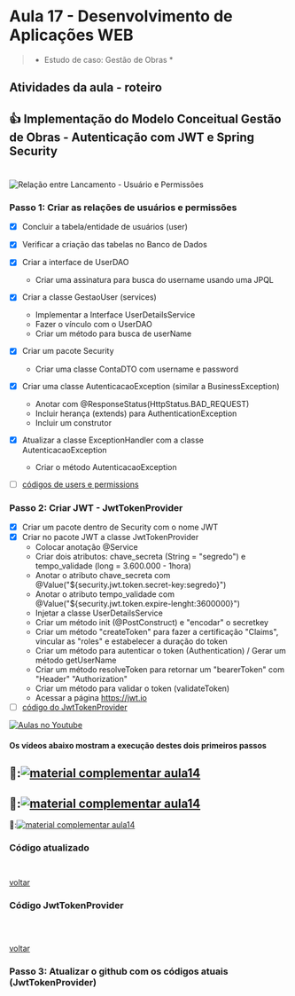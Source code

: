 # Aula 17 - Desenvolvimento de Aplicações WEB

> 
> 
>  * Estudo de caso: Gestão de Obras *


## Atividades da aula - roteiro

## :+1: Implementação do Modelo Conceitual Gestão de Obras - Autenticação com JWT e Spring Security


#

![Relação entre Lancamento - Usuário e Permissões](https://github.com/marcoswagner-commits/gestao_obras_aula_daw/blob/bf5d7c17f9f1096d18524edf67596225abc4e149/documentos/User_Permissions.png)

### Passo 1: Criar as relações de usuários e permissões
- [x] Concluir a tabela/entidade de usuários (user)
- [x] Verificar a criação das tabelas no Banco de Dados
- [x] Criar a interface de UserDAO
  - Criar uma assinatura para busca do username usando uma JPQL   
- [x] Criar a classe GestaoUser (services)
  - Implementar a Interface UserDetailsService
  - Fazer o vínculo com o UserDAO
  - Criar um método para busca de userName
- [x] Criar um pacote Security
  - Criar uma classe ContaDTO com username e password
- [x] Criar uma classe AutenticacaoException (similar a BusinessException)
  - Anotar com @ResponseStatus(HttpStatus.BAD_REQUEST)
  - Incluir herança (extends) para AuthenticationException
  - Incluir um construtor
- [x] Atualizar a classe ExceptionHandler com a classe AutenticacaoException
  - Criar o método AutenticacaoException
 - [ ] [códigos de users e permissions](#código-atualizado)


### Passo 2: Criar JWT - JwtTokenProvider
- [x] Criar um pacote dentro de Security com o nome JWT
- [x] Criar no pacote JWT a classe JwtTokenProvider
  - Colocar anotação @Service
  - Criar dois atributos: chave_secreta (String = "segredo") e tempo_validade (long = 3.600.000 - 1hora)
  - Anotar o atributo chave_secreta com @Value("${security.jwt.token.secret-key:segredo}")
  - Anotar o atributo tempo_validade com @Value("${security.jwt.token.expire-lenght:3600000}")
  - Injetar a classe UserDetailsService
  - Criar um método init (@PostConstruct) e "encodar" o secretkey
  - Criar um método "createToken" para fazer a certificação "Claims", vincular as "roles" e estabelecer a duração do token
  - Criar um método para autenticar o token (Authentication) / Gerar um método getUserName
  - Criar um método resolveToken para retornar um "bearerToken" com "Header" "Authorization"
  - Criar um método para validar o token (validateToken)
  - Acessar a página https://jwt.io
 - [ ] [código do JwtTokenProvider](#código-jwttokenprovider)

[![Aulas no Youtube](https://github.com/marcoswagner-commits/gestao_obras_aula_daw/blob/cb3e2ea9547f9ddc831277f07919c3e78451eb92/yt-icon.png)](https://www.youtube.com/channel/UCfO-aJxKLqau0TnL0AfNAvA)
####  Os vídeos abaixo mostram a execução destes dois primeiros passos

🥇:[![material complementar aula14](https://github.com/marcoswagner-commits/gestao_obras_aula_daw/blob/453a8d1cfb45bc3b0c35c4df91cbe8e8dc89b540/documentos/Capa_Aula16.png)](https://www.youtube.com/watch?v=930kvaBQO0s)
-
🥈:[![material complementar aula14](https://github.com/marcoswagner-commits/gestao_obras_aula_daw/blob/453a8d1cfb45bc3b0c35c4df91cbe8e8dc89b540/documentos/Capa_Aula16.png)](https://www.youtube.com/watch?v=omG0xcaolp4)
-
🥉:[![material complementar aula14](https://github.com/marcoswagner-commits/gestao_obras_aula_daw/blob/453a8d1cfb45bc3b0c35c4df91cbe8e8dc89b540/documentos/Capa_Aula16.png)](https://www.youtube.com/watch?v=yx7FlCdwapE)


### Código atualizado

```


```
[voltar](#passo-1-criar-as-relações-de-usuários-e-permissões)

### Código JwtTokenProvider

```



```
[voltar](#passo-2-criar-jwt---jwttokenprovider)


### Passo 3: Atualizar o github com os códigos atuais (JwtTokenProvider)

